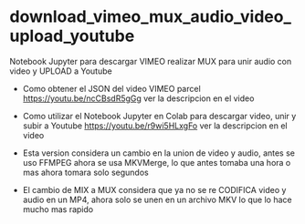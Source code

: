 # download_vimeo_mux_audio_video_upload_youtube
Notebook Jupyter para descargar VIMEO realizar MUX para unir audio con video y UPLOAD a Youtube

- Como obtener el JSON del video VIMEO parcel https://youtu.be/ncCBsdR5gGg ver la descripcion en el video

- Como utilizar el Notebook Jupyter en Colab para descargar video, unir y subir a Youtube https://youtu.be/r9wi5HLxgFo ver la descripcion en el video

- Esta version considera un cambio en la union de video y audio, antes se uso FFMPEG ahora se usa MKVMerge, lo que antes tomaba una hora o mas ahora tomara solo segundos

- El cambio de MIX a MUX considera que ya no se re CODIFICA video y audio en un MP4, ahora solo se unen en un archivo MKV lo que lo hace mucho mas rapido
